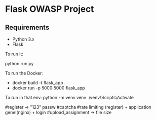 # Flask OWASP Project


## Requirements
- Python 3.x
- Flask

To run it:

python run.py

To run the Docker:
- docker build -t flask_app .
- docker run -p 5000:5000 flask_app

To run in that env:
python -m venv venv 
.\venv\Scripts\Activate 

#register -> "123" passw
#captcha
#rate limiting (register) + application genel(nginx) + login 
#upload_assignment -> file size 

